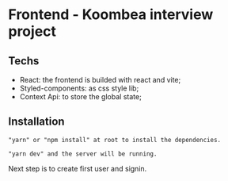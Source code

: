 # Frontend - Koombea interview project

## Techs

- React: the frontend is builded with react and vite;
- Styled-components: as css style lib;
- Context Api: to store the global state;

## Installation
```
"yarn" or "npm install" at root to install the dependencies.
```
```
"yarn dev" and the server will be running.
```
Next step is to create first user and signin.
